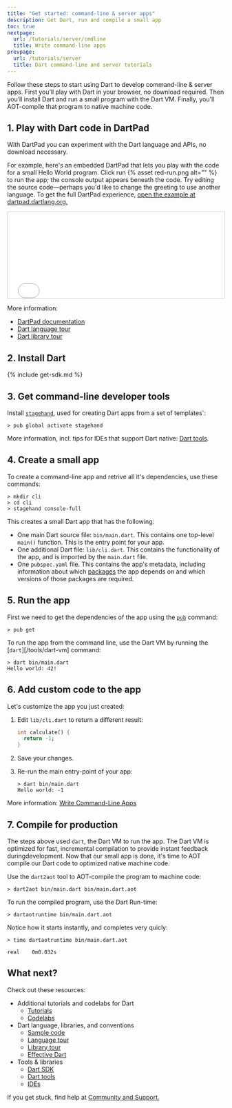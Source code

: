 ```yaml
---
title: "Get started: command-line & server apps"
description: Get Dart, run and compile a small app
toc: true
nextpage:
  url: /tutorials/server/cmdline
  title: Write command-line apps
prevpage:
  url: /tutorials/server
  title: Dart command-line and server tutorials
---
```


Follow these steps to start using Dart to develop command-line & server apps.
First you’ll play with Dart in your browser, no download required. Then you’ll
install Dart and run a small program with the Dart VM. Finally, you'll
AOT-compile that program to native machine code.

## 1. Play with Dart code in DartPad

With DartPad you can experiment with the Dart language and APIs,
no download necessary.

For example, here's an embedded DartPad that lets you play with
the code for a small Hello World program.
Click run {% asset red-run.png alt="" %} to run the app;
the console output appears beneath the code.
Try editing the source code—perhaps you'd like to change the greeting
to use another language. To get the full DartPad experience,
<a href="https://dartpad.dartlang.org/27e044ec9e2957d9c5c7062871ce8bf3"
   target="_blank">open the example at dartpad.dartlang.org.</a>

<iframe
    src="{{site.custom.dartpad.embed-inline-prefix}}?id=27e044ec9e2957d9c5c7062871ce8bf3&verticalRatio=70"
    width="100%"
    height="200px"
    style="border: 1px solid #ccc;">
</iframe>

More information:

* [DartPad documentation][]
* [Dart language tour][]
* [Dart library tour][]

## 2. Install Dart

{% include get-sdk.md %}

## 3. Get command-line developer tools

Install [`stagehand`][stagehand], used for creating Dart apps from a set of
templates´:

```terminal
> pub global activate stagehand
```

More information, incl. tips for IDEs that support Dart native: [Dart
tools](/tools).

## 4. Create a small app

To create a command-line app and retrive all it's dependencies, use these
commands:

```terminal
> mkdir cli
> cd cli
> stagehand console-full
```

This creates a small Dart app that has the following:

* One main Dart source file: `bin/main.dart`. This contains one top-level
  `main()` function. This is the entry point for your app.
* One additional Dart file: `lib/cli.dart`. This contains the functionality of
  the app, and is imported by the `main.dart` file.
* One `pubspec.yaml` file. This contains the app's metadata, including
  information about which [packages](/tools/pub/get-started) the app depends on
  and which versions of those packages are required.

## 5. Run the app

First we need to get the dependencies of the app using the
[`pub`](/tools/pub/cmd) command:

```terminal
> pub get
```

To run the app from the command line, use the Dart VM by running the
[`dart`][/tools/dart-vm] command:

```terminal
> dart bin/main.dart
Hello world: 42!
```

## 6. Add custom code to the app

Let's customize the app you just created:

 1. Edit `lib/cli.dart` to return a different result:

    ```dart
    int calculate() {
      return -1;
    }
    ```
 1. Save your changes.

 1. Re-run the main entry-point of your app:

    ```terminal
    > dart bin/main.dart
    Hello world: -1
    ```

More information:
[Write Command-Line Apps](/tutorials/server/cmdline)

## 7. Compile for production

The steps above used `dart`, the Dart VM to run the app. The Dart VM is
optimized for fast, incremental compilation to provide instant feedback
duringdevelopment. Now that our small app is done, it's time to AOT compile our
Dart code to optimized native machine code.

Use the `dart2aot` tool to AOT-compile the program to machine code:

```terminal
> dart2aot bin/main.dart bin/main.dart.aot
```

To run the compiled program, use the Dart Run-time:

```terminal
> dartaotruntime bin/main.dart.aot
```

Notice how it starts instantly, and completes very quicly:

```terminal
> time dartaotruntime bin/main.dart.aot

real	0m0.032s
```

## What next?

Check out these resources:

* Additional tutorials and codelabs for Dart
  * [Tutorials](/tutorials)
  * [Codelabs](/codelabs)
* Dart language, libraries, and conventions
  * [Sample code]({{site.dartlang}}/samples)
  * [Language tour]({{site.dartlang}}/guides/language/language-tour)
  * [Library tour]({{site.dartlang}}/guides/libraries/library-tour)
  * [Effective Dart]({{site.dartlang}}/guides/language/effective-dart)
* Tools & libraries
  * [Dart SDK]({{site.dartlang}}/tools/sdk)
  * [Dart tools](/tools)
  * [IDEs]({{site.dartlang}}/tools#ides-and-editors)

If you get stuck, find help at [Community and Support.](/community)

[stagehand]: https://pub.dartlang.org/packages/stagehand
[DartPad documentation]: /tools/dartpad
[Dart language tour]: /guides/language/language-tour
[Dart library tour]: /guides/libraries/library-tour
[ide]: /tools#ides-and-editors
